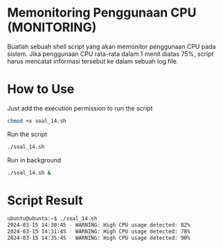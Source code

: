 # Memonitoring Penggunaan CPU (MONITORING)
Buatlah sebuah shell script yang akan memonitor penggunaan CPU pada sistem. Jika penggunaan CPU rata-rata dalam 1 menit diatas 75%, script harus mencatat informasi tersebut ke dalam sebuah log file.

# How to Use
Just add the execution permission to run the script 
```bash
chmod +x soal_14.sh
```
Run the script  
```bash
./soal_14.sh 
```
Run in background
```bash
./soal_14.sh &
```
# Script Result

```bash
ubuntu@ubuntu:~$ ./soal_14.sh
2024-03-15 14:30:45 - WARNING: High CPU usage detected: 82%
2024-03-15 14:31:45 - WARNING: High CPU usage detected: 78%
2024-03-15 14:35:45 - WARNING: High CPU usage detected: 90%
```

